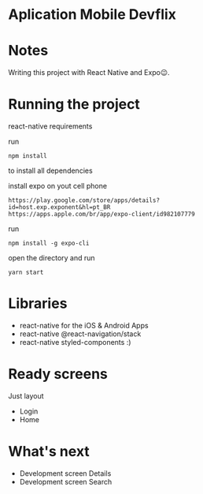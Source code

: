 # Aplication Mobile Devflix

# Notes
Writing this project with React Native and Expo😉.

# Running the project
react-native requirements

run
```
npm install 
```
to install all dependencies

install expo on yout cell phone 
```
https://play.google.com/store/apps/details?id=host.exp.exponent&hl=pt_BR
https://apps.apple.com/br/app/expo-client/id982107779
```

run
```
npm install -g expo-cli
```
open the directory and run 
```
yarn start
```

# Libraries
- react-native for the iOS & Android Apps
- react-native @react-navigation/stack
- react-native styled-components :)

# Ready screens
Just layout
- Login
- Home

# What's next
- Development screen Details
- Development screen Search
